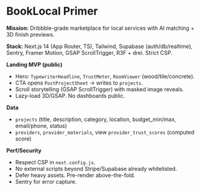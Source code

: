 # BookLocal Primer

**Mission:** Dribbble-grade marketplace for local services with AI matching + 3D finish previews.

**Stack:** Next.js 14 (App Router, TS), Tailwind, Supabase (auth/db/realtime), Sentry, Framer Motion, GSAP ScrollTrigger, R3F + drei. Strict CSP.

**Landing MVP (public)**  
- Hero: `TypewriterHeadline`, `TrustMeter`, `RoomViewer` (wood/tile/concrete).  
- CTA opens `PostProjectSheet` → writes to `projects`.  
- Scroll storytelling (GSAP ScrollTrigger) with masked image reveals.  
- Lazy-load 3D/GSAP. No dashboards public.

**Data**  
- `projects` (title, description, category, location, budget_min/max, email/phone, status)  
- `providers`, `provider_materials`, view `provider_trust_scores` (computed score)

**Perf/Security**  
- Respect CSP in `next.config.js`.  
- No external scripts beyond Stripe/Supabase already whitelisted.  
- Defer heavy assets. Pre-render above-the-fold.  
- Sentry for error capture.
